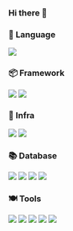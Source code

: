 ### Hi there 👋

<!--
**SsoYeon-kim/SsoYeon-kim** is a ✨ _special_ ✨ repository because its `README.md` (this file) appears on your GitHub profile.

Here are some ideas to get you started:

- 🔭 I’m currently working on ...
- 🌱 I’m currently learning ...
- 👯 I’m looking to collaborate on ...
- 🤔 I’m looking for help with ...
- 💬 Ask me about ...
- 📫 How to reach me: ...
- 😄 Pronouns: ...
- ⚡ Fun fact: ...
-->

### 🍙 Language   
<img src="https://img.shields.io/badge/Python-3776AB?&style=flat-square&logo=Python&logoColor=white"/>
   
### 📦 Framework
<img src="https://img.shields.io/badge/flask-000000?&style=flat-square&logo=flask&logoColor=white"/> <img src="https://img.shields.io/badge/fastapi-009688?&style=flat-square&logo=fastapi&logoColor=white"/>
   
### 🏡 Infra
<img src="https://img.shields.io/badge/docker-2496ED?&style=flat-square&logo=docker&logoColor=white"/> <img src="https://img.shields.io/badge/amazonec2-FF9900?&style=flat-square&logo=amazonec2&logoColor=white"/>
   
### 📚 Database
<img src="https://img.shields.io/badge/amazonrds-527FFF?&style=flat-square&logo=amazonrds&logoColor=white"/> <img src="https://img.shields.io/badge/mongodb-47A248?&style=flat-square&logo=mongodb&logoColor=white"/> <img src="https://img.shields.io/badge/mysql-4479A1?&style=flat-square&logo=mysql&logoColor=white"/> <img src="https://img.shields.io/badge/elasticsearch-005571?&style=flat-square&logo=elasticsearch&logoColor=white"/>
   
### 🍽 Tools
<img src="https://img.shields.io/badge/git-F05032?&style=flat-square&logo=git&logoColor=white"/> <img src="https://img.shields.io/badge/github-181717?&style=flat-square&logo=github&logoColor=white"/> <img src="https://img.shields.io/badge/gitlab-FC6D26?&style=flat-square&logo=gitlab&logoColor=white"/> <img src="https://img.shields.io/badge/slack-4A154B?&style=flat-square&logo=slack&logoColor=white"/> <img src="https://img.shields.io/badge/linux-FCC624?&style=flat-square&logo=linux&logoColor=white"/>
